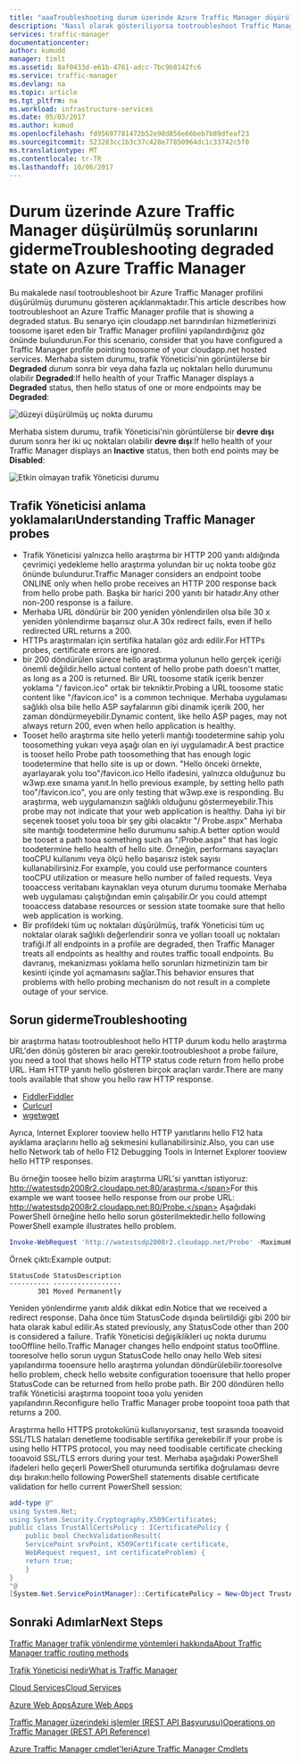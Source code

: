 ```yaml
---
title: "aaaTroubleshooting durum üzerinde Azure Traffic Manager düşürülmüş"
description: "Nasıl olarak gösteriliyorsa tootroubleshoot Traffic Manager profillerini durumu düzeyi."
services: traffic-manager
documentationcenter: 
author: kumudd
manager: timlt
ms.assetid: 8af0433d-e61b-4761-adcc-7bc9b8142fc6
ms.service: traffic-manager
ms.devlang: na
ms.topic: article
ms.tgt_pltfrm: na
ms.workload: infrastructure-services
ms.date: 05/03/2017
ms.author: kumud
ms.openlocfilehash: fd95697781472b52e98d856e66beb7b89dfeaf23
ms.sourcegitcommit: 523283cc1b3c37c428e77850964dc1c33742c5f0
ms.translationtype: MT
ms.contentlocale: tr-TR
ms.lasthandoff: 10/06/2017
---
```

# <a name="troubleshooting-degraded-state-on-azure-traffic-manager"></a><span data-ttu-id="d51f1-103">Durum üzerinde Azure Traffic Manager düşürülmüş sorunlarını giderme</span><span class="sxs-lookup"><span data-stu-id="d51f1-103">Troubleshooting degraded state on Azure Traffic Manager</span></span>

<span data-ttu-id="d51f1-104">Bu makalede nasıl tootroubleshoot bir Azure Traffic Manager profilini düşürülmüş durumunu gösteren açıklanmaktadır.</span><span class="sxs-lookup"><span data-stu-id="d51f1-104">This article describes how tootroubleshoot an Azure Traffic Manager profile that is showing a degraded status.</span></span> <span data-ttu-id="d51f1-105">Bu senaryo için cloudapp.net barındırılan hizmetlerinizi toosome işaret eden bir Traffic Manager profilini yapılandırdığınız göz önünde bulundurun.</span><span class="sxs-lookup"><span data-stu-id="d51f1-105">For this scenario, consider that you have configured a Traffic Manager profile pointing toosome of your cloudapp.net hosted services.</span></span> <span data-ttu-id="d51f1-106">Merhaba sistem durumu, trafik Yöneticisi'nin görüntülerse bir **Degraded** durum sonra bir veya daha fazla uç noktaları hello durumunu olabilir **Degraded**:</span><span class="sxs-lookup"><span data-stu-id="d51f1-106">If hello health of your Traffic Manager displays a **Degraded** status, then hello status of one or more endpoints may be **Degraded**:</span></span>

![düzeyi düşürülmüş uç nokta durumu](./media/traffic-manager-troubleshooting-degraded/traffic-manager-degradedifonedegraded.png)

<span data-ttu-id="d51f1-108">Merhaba sistem durumu, trafik Yöneticisi'nin görüntülerse bir **devre dışı** durum sonra her iki uç noktaları olabilir **devre dışı**:</span><span class="sxs-lookup"><span data-stu-id="d51f1-108">If hello health of your Traffic Manager displays an **Inactive** status, then both end points may be **Disabled**:</span></span>

![Etkin olmayan trafik Yöneticisi durumu](./media/traffic-manager-troubleshooting-degraded/traffic-manager-inactive.png)

## <a name="understanding-traffic-manager-probes"></a><span data-ttu-id="d51f1-110">Trafik Yöneticisi anlama yoklamaları</span><span class="sxs-lookup"><span data-stu-id="d51f1-110">Understanding Traffic Manager probes</span></span>

* <span data-ttu-id="d51f1-111">Trafik Yöneticisi yalnızca hello araştırma bir HTTP 200 yanıtı aldığında çevrimiçi yedekleme hello araştırma yolundan bir uç nokta toobe göz önünde bulundurur.</span><span class="sxs-lookup"><span data-stu-id="d51f1-111">Traffic Manager considers an endpoint toobe ONLINE only when hello probe receives an HTTP 200 response back from hello probe path.</span></span> <span data-ttu-id="d51f1-112">Başka bir harici 200 yanıtı bir hatadır.</span><span class="sxs-lookup"><span data-stu-id="d51f1-112">Any other non-200 response is a failure.</span></span>
* <span data-ttu-id="d51f1-113">Merhaba URL döndürür bir 200 yeniden yönlendirilen olsa bile 30 x yeniden yönlendirme başarısız olur.</span><span class="sxs-lookup"><span data-stu-id="d51f1-113">A 30x redirect fails, even if hello redirected URL returns a 200.</span></span>
* <span data-ttu-id="d51f1-114">HTTPs araştırmaları için sertifika hataları göz ardı edilir.</span><span class="sxs-lookup"><span data-stu-id="d51f1-114">For HTTPs probes, certificate errors are ignored.</span></span>
* <span data-ttu-id="d51f1-115">bir 200 döndürülen sürece hello araştırma yolunun hello gerçek içeriği önemli değildir.</span><span class="sxs-lookup"><span data-stu-id="d51f1-115">hello actual content of hello probe path doesn't matter, as long as a 200 is returned.</span></span> <span data-ttu-id="d51f1-116">Bir URL toosome statik içerik benzer yoklama "/ favicon.ico" ortak bir tekniktir.</span><span class="sxs-lookup"><span data-stu-id="d51f1-116">Probing a URL toosome static content like "/favicon.ico" is a common technique.</span></span> <span data-ttu-id="d51f1-117">Merhaba uygulaması sağlıklı olsa bile hello ASP sayfalarının gibi dinamik içerik 200, her zaman döndürmeyebilir.</span><span class="sxs-lookup"><span data-stu-id="d51f1-117">Dynamic content, like hello ASP pages, may not always return 200, even when hello application is healthy.</span></span>
* <span data-ttu-id="d51f1-118">Tooset hello araştırma site hello yeterli mantığı toodetermine sahip yolu toosomething yukarı veya aşağı olan en iyi uygulamadır.</span><span class="sxs-lookup"><span data-stu-id="d51f1-118">A best practice is tooset hello Probe path toosomething that has enough logic toodetermine that hello site is up or down.</span></span> <span data-ttu-id="d51f1-119">"Hello önceki örnekte, ayarlayarak yolu too"/favicon.ico Hello ifadesini, yalnızca olduğunuz bu w3wp.exe sınama yanıt.</span><span class="sxs-lookup"><span data-stu-id="d51f1-119">In hello previous example, by setting hello path too"/favicon.ico", you are only testing that w3wp.exe is responding.</span></span> <span data-ttu-id="d51f1-120">Bu araştırma, web uygulamanızın sağlıklı olduğunu göstermeyebilir.</span><span class="sxs-lookup"><span data-stu-id="d51f1-120">This probe may not indicate that your web application is healthy.</span></span> <span data-ttu-id="d51f1-121">Daha iyi bir seçenek tooset yolu tooa bir şey gibi olacaktır "/ Probe.aspx" Merhaba site mantığı toodetermine hello durumunu sahip.</span><span class="sxs-lookup"><span data-stu-id="d51f1-121">A better option would be tooset a path tooa something such as "/Probe.aspx" that has logic toodetermine hello health of hello site.</span></span> <span data-ttu-id="d51f1-122">Örneğin, performans sayaçları tooCPU kullanımı veya ölçü hello başarısız istek sayısı kullanabilirsiniz.</span><span class="sxs-lookup"><span data-stu-id="d51f1-122">For example, you could use performance counters tooCPU utilization or measure hello number of failed requests.</span></span> <span data-ttu-id="d51f1-123">Veya tooaccess veritabanı kaynakları veya oturum durumu toomake Merhaba web uygulaması çalıştığından emin çalışabilir.</span><span class="sxs-lookup"><span data-stu-id="d51f1-123">Or you could attempt tooaccess database resources or session state toomake sure that hello web application is working.</span></span>
* <span data-ttu-id="d51f1-124">Bir profildeki tüm uç noktaları düşürülmüş, trafik Yöneticisi tüm uç noktalar olarak sağlıklı değerlendirir sonra ve yolları tooall uç noktaları trafiği.</span><span class="sxs-lookup"><span data-stu-id="d51f1-124">If all endpoints in a profile are degraded, then Traffic Manager treats all endpoints as healthy and routes traffic tooall endpoints.</span></span> <span data-ttu-id="d51f1-125">Bu davranış, mekanizması yoklama hello sorunları hizmetinizin tam bir kesinti içinde yol açmamasını sağlar.</span><span class="sxs-lookup"><span data-stu-id="d51f1-125">This behavior ensures that problems with hello probing mechanism do not result in a complete outage of your service.</span></span>

## <a name="troubleshooting"></a><span data-ttu-id="d51f1-126">Sorun giderme</span><span class="sxs-lookup"><span data-stu-id="d51f1-126">Troubleshooting</span></span>

<span data-ttu-id="d51f1-127">bir araştırma hatası tootroubleshoot hello HTTP durum kodu hello araştırma URL'den dönüş gösteren bir aracı gerekir.</span><span class="sxs-lookup"><span data-stu-id="d51f1-127">tootroubleshoot a probe failure, you need a tool that shows hello HTTP status code return from hello probe URL.</span></span> <span data-ttu-id="d51f1-128">Ham HTTP yanıtı hello gösteren birçok araçları vardır.</span><span class="sxs-lookup"><span data-stu-id="d51f1-128">There are many tools available that show you hello raw HTTP response.</span></span>

* [<span data-ttu-id="d51f1-129">Fiddler</span><span class="sxs-lookup"><span data-stu-id="d51f1-129">Fiddler</span></span>](http://www.telerik.com/fiddler)
* [<span data-ttu-id="d51f1-130">Curl</span><span class="sxs-lookup"><span data-stu-id="d51f1-130">curl</span></span>](https://curl.haxx.se/)
* [<span data-ttu-id="d51f1-131">wget</span><span class="sxs-lookup"><span data-stu-id="d51f1-131">wget</span></span>](http://gnuwin32.sourceforge.net/packages/wget.htm)

<span data-ttu-id="d51f1-132">Ayrıca, Internet Explorer tooview hello HTTP yanıtlarını hello F12 hata ayıklama araçlarını hello ağ sekmesini kullanabilirsiniz.</span><span class="sxs-lookup"><span data-stu-id="d51f1-132">Also, you can use hello Network tab of hello F12 Debugging Tools in Internet Explorer tooview hello HTTP responses.</span></span>

<span data-ttu-id="d51f1-133">Bu örneğin toosee hello bizim araştırma URL'si yanıttan istiyoruz: http://watestsdp2008r2.cloudapp.net:80/araştırma.</span><span class="sxs-lookup"><span data-stu-id="d51f1-133">For this example we want toosee hello response from our probe URL: http://watestsdp2008r2.cloudapp.net:80/Probe.</span></span> <span data-ttu-id="d51f1-134">Aşağıdaki PowerShell örneğine hello hello sorun gösterilmektedir.</span><span class="sxs-lookup"><span data-stu-id="d51f1-134">hello following PowerShell example illustrates hello problem.</span></span>

```powershell
Invoke-WebRequest 'http://watestsdp2008r2.cloudapp.net/Probe' -MaximumRedirection 0 -ErrorAction SilentlyContinue | Select-Object StatusCode,StatusDescription
```

<span data-ttu-id="d51f1-135">Örnek çıktı:</span><span class="sxs-lookup"><span data-stu-id="d51f1-135">Example output:</span></span>

    StatusCode StatusDescription
    ---------- -----------------
           301 Moved Permanently

<span data-ttu-id="d51f1-136">Yeniden yönlendirme yanıtı aldık dikkat edin.</span><span class="sxs-lookup"><span data-stu-id="d51f1-136">Notice that we received a redirect response.</span></span> <span data-ttu-id="d51f1-137">Daha önce tüm StatusCode dışında belirtildiği gibi 200 bir hata olarak kabul edilir.</span><span class="sxs-lookup"><span data-stu-id="d51f1-137">As stated previously, any StatusCode other than 200 is considered a failure.</span></span> <span data-ttu-id="d51f1-138">Trafik Yöneticisi değişiklikleri uç nokta durumu tooOffline hello.</span><span class="sxs-lookup"><span data-stu-id="d51f1-138">Traffic Manager changes hello endpoint status tooOffline.</span></span> <span data-ttu-id="d51f1-139">tooresolve hello sorun uygun StatusCode hello onay hello Web sitesi yapılandırma tooensure hello araştırma yolundan döndürülebilir.</span><span class="sxs-lookup"><span data-stu-id="d51f1-139">tooresolve hello problem, check hello website configuration tooensure that hello proper StatusCode can be returned from hello probe path.</span></span> <span data-ttu-id="d51f1-140">Bir 200 döndüren hello trafik Yöneticisi araştırma toopoint tooa yolu yeniden yapılandırın.</span><span class="sxs-lookup"><span data-stu-id="d51f1-140">Reconfigure hello Traffic Manager probe toopoint tooa path that returns a 200.</span></span>

<span data-ttu-id="d51f1-141">Araştırma hello HTTPS protokolünü kullanıyorsanız, test sırasında tooavoid SSL/TLS hataları denetleme toodisable sertifika gerekebilir.</span><span class="sxs-lookup"><span data-stu-id="d51f1-141">If your probe is using hello HTTPS protocol, you may need toodisable certificate checking tooavoid SSL/TLS errors during your test.</span></span> <span data-ttu-id="d51f1-142">Merhaba aşağıdaki PowerShell ifadeleri hello geçerli PowerShell oturumunda sertifika doğrulaması devre dışı bırakın:</span><span class="sxs-lookup"><span data-stu-id="d51f1-142">hello following PowerShell statements disable certificate validation for hello current PowerShell session:</span></span>

```powershell
add-type @"
using System.Net;
using System.Security.Cryptography.X509Certificates;
public class TrustAllCertsPolicy : ICertificatePolicy {
    public bool CheckValidationResult(
    ServicePoint srvPoint, X509Certificate certificate,
    WebRequest request, int certificateProblem) {
    return true;
    }
}
"@
[System.Net.ServicePointManager]::CertificatePolicy = New-Object TrustAllCertsPolicy
```

## <a name="next-steps"></a><span data-ttu-id="d51f1-143">Sonraki Adımlar</span><span class="sxs-lookup"><span data-stu-id="d51f1-143">Next Steps</span></span>

[<span data-ttu-id="d51f1-144">Traffic Manager trafik yönlendirme yöntemleri hakkında</span><span class="sxs-lookup"><span data-stu-id="d51f1-144">About Traffic Manager traffic routing methods</span></span>](traffic-manager-routing-methods.md)

[<span data-ttu-id="d51f1-145">Trafik Yöneticisi nedir</span><span class="sxs-lookup"><span data-stu-id="d51f1-145">What is Traffic Manager</span></span>](traffic-manager-overview.md)

[<span data-ttu-id="d51f1-146">Cloud Services</span><span class="sxs-lookup"><span data-stu-id="d51f1-146">Cloud Services</span></span>](http://go.microsoft.com/fwlink/?LinkId=314074)

[<span data-ttu-id="d51f1-147">Azure Web Apps</span><span class="sxs-lookup"><span data-stu-id="d51f1-147">Azure Web Apps</span></span>](https://azure.microsoft.com/documentation/services/app-service/web/)

[<span data-ttu-id="d51f1-148">Traffic Manager üzerindeki işlemler (REST API Başvurusu)</span><span class="sxs-lookup"><span data-stu-id="d51f1-148">Operations on Traffic Manager (REST API Reference)</span></span>](http://go.microsoft.com/fwlink/?LinkId=313584)

<span data-ttu-id="d51f1-149">[Azure Traffic Manager cmdlet'leri][1]</span><span class="sxs-lookup"><span data-stu-id="d51f1-149">[Azure Traffic Manager Cmdlets][1]</span></span>

[1]: https://msdn.microsoft.com/library/mt125941(v=azure.200).aspx
